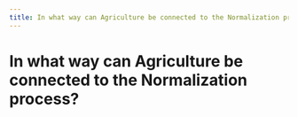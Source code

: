 ```yaml
---
title: In what way can Agriculture be connected to the Normalization process?
---
```


# In what way can Agriculture be connected to the Normalization process?
